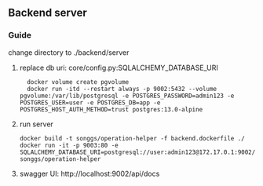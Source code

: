 ## Backend server

### Guide
change directory to ./backend/server
1. replace db uri: core/config.py:SQLALCHEMY_DATABASE_URI
   ```
     docker volume create pgvolume
     docker run -itd --restart always -p 9002:5432 --volume pgvolume:/var/lib/postgresql -e POSTGRES_PASSWORD=admin123 -e POSTGRES_USER=user -e POSTGRES_DB=app -e POSTGRES_HOST_AUTH_METHOD=trust postgres:13.0-alpine
   ```
2. run server
   ```
   docker build -t songgs/operation-helper -f backend.dockerfile ./
   docker run -it -p 9003:80 -e SQLALCHEMY_DATABASE_URI=postgresql://user:admin123@172.17.0.1:9002/app songgs/operation-helper
   ```
3. swagger UI: http://localhost:9002/api/docs